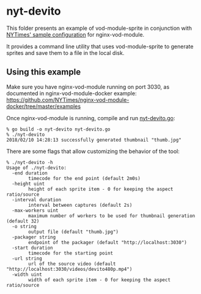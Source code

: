 # nyt-devito

This folder presents an example of vod-module-sprite in conjunction with
[NYTimes' sample
configuration](https://github.com/NYTimes/nginx-vod-module-docker/tree/master/examples)
for nginx-vod-module.

It provides a command line utility that uses vod-module-sprite to generate
sprites and save them to a file in the local disk.

## Using this example

Make sure you have nginx-vod-module running on port 3030, as documented in
nginx-vod-module-docker example:
https://github.com/NYTimes/nginx-vod-module-docker/tree/master/examples

Once nginx-vod-module is running, compile and run
[nyt-devito.go](/example/nyt-devito.go):

```
% go build -o nyt-devito nyt-devito.go
% ./nyt-devito
2018/02/10 14:28:13 successfully generated thumbnail "thumb.jpg"
```

There are some flags that allow customizing the behavior of the tool:

```
% ./nyt-devito -h
Usage of ./nyt-devito:
  -end duration
    	timecode for the end point (default 2m0s)
  -height uint
    	height of each sprite item - 0 for keeping the aspect ratio/source
  -interval duration
    	interval between captures (default 2s)
  -max-workers uint
    	maximum number of workers to be used for thumbnail generation (default 32)
  -o string
    	output file (default "thumb.jpg")
  -packager string
    	endpoint of the packager (default "http://localhost:3030")
  -start duration
    	timecode for the starting point
  -url string
    	url of the source video (default "http://localhost:3030/videos/devito480p.mp4")
  -width uint
    	width of each sprite item - 0 for keeping the aspect ratio/source
```
